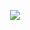 
<p align="center">
  <img src="https://cdn.discordapp.com/banners/1229918796056105031/4561f3e72363c609f40d8e84e79389d6.png?size=512"><br>
</p>
